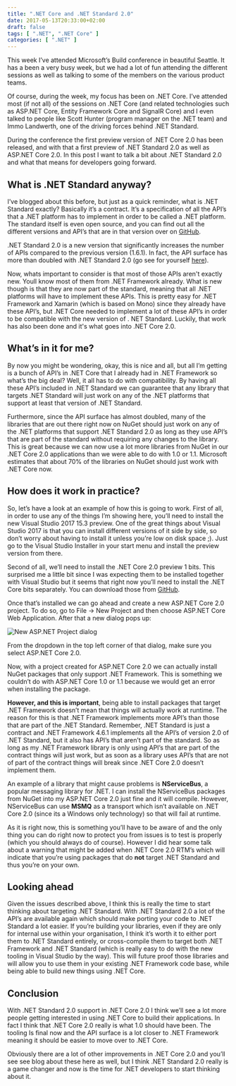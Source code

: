 ```yaml
---
title: ".NET Core and .NET Standard 2.0"
date: 2017-05-13T20:33:00+02:00
draft: false
tags: [ ".NET", ".NET Core" ]
categories: [ ".NET" ]
---
```


This week I’ve attended Microsoft’s Build conference in beautiful Seattle. It has a been a very busy week, but we had a lot of fun attending the different sessions as well as talking to some of the members on the various product teams.  

Of course, during the week, my focus has been on .NET Core. I’ve attended most (if not all) of the sessions on .NET Core (and related technologies such as ASP.NET Core, Entity Framework Core and SignalR Core) and I even talked to people like Scott Hunter (program manager on the .NET team) and Immo Landwerth, one of the driving forces behind .NET Standard.  

During the conference the first preview version of .NET Core 2.0 has been released, and with that a first preview of .NET Standard 2.0 as well as ASP.NET Core 2.0\. In this post I want to talk a bit about .NET Standard 2.0 and what that means for developers going forward.  

## What is .NET Standard anyway?

I’ve blogged about this before, but just as a quick reminder, what is .NET Standard exactly? Basically it’s a contract. It’s a specification of all the API’s that a .NET platform has to implement in order to be called a .NET platform. The standard itself is even open source, and you can find out all the different versions and API’s that are in that version over on [GitHub](https://github.com/dotnet/standard/blob/master/docs/versions.md).  

.NET Standard 2.0 is a new version that significantly increases the number of APIs compared to the previous version (1.6.1). In fact, the API surface has more than doubled with .NET Standard 2.0 (go see for yourself [here](https://raw.githubusercontent.com/dotnet/standard/master/docs/versions/netstandard2.0_diff.md)).  

Now, whats important to consider is that most of those APIs aren't exactly new. Youll know most of them from .NET Framework already. What is new though is that they are now part of the standard, meaning that all .NET platforms will have to implement these APIs. This is pretty easy for .NET Framework and Xamarin (which is based on Mono) since they already have these API’s, but .NET Core needed to implement a lot of these API’s in order to be compatible with the new version of . NET Standard. Luckily, that work has also been done and it's what goes into .NET Core 2.0.  

## What’s in it for me?

By now you might be wondering, okay, this is nice and all, but all I’m getting is a bunch of API’s in .NET Core that I already had in .NET Framework so what’s the big deal? Well, it all has to do with compatibility. By having all these API’s included in .NET Standard we can guarantee that any library that targets .NET Standard will just work on any of the .NET platforms that support at least that version of .NET Standard.  

Furthermore, since the API surface has almost doubled, many of the libraries that are out there right now on NuGet should just work on any of the .NET platforms that support .NET Standard 2.0 as long as they use API’s that are part of the standard without requiring any changes to the library. This is great because we can now use a lot more libraries from NuGet in our .NET Core 2.0 applications than we were able to do with 1.0 or 1.1\. Microsoft estimates that about 70% of the libraries on NuGet should just work with .NET Core now.  

## How does it work in practice?

So, let’s have a look at an example of how this is going to work. First of all, in order to use any of the things I’m showing here, you’ll need to install the new Visual Studio 2017 15.3 preview. One of the great things about Visual Studio 2017 is that you can install different versions of it side by side, so don’t worry about having to install it unless you’re low on disk space ;). Just go to the Visual Studio Installer in your start menu and install the preview version from there.  

Second of all, we’ll need to install the .NET Core 2.0 preview 1 bits. This surprised me a little bit since I was expecting them to be installed together with Visual Studio but it seems that right now you’ll need to install the .NET Core bits separately. You can download those from [GitHub](https://github.com/dotnet/core/blob/master/release-notes/download-archives/2.0.0-preview1-download.md).  

Once that’s installed we can go ahead and create a new ASP.NET Core 2.0 project. To do so, go to File -> New Project and then choose ASP.NET Core Web Application. After that a new dialog pops up:

![New ASP.NET Project dialog](https://blogs.infosupport.com/wp-content/uploads/2017/05/1494698715.png)

From the dropdown in the top left corner of that dialog, make sure you select ASP.NET Core 2.0.  

Now, with a project created for ASP.NET Core 2.0 we can actually install NuGet packages that only support .NET Framework. This is something we couldn’t do with ASP.NET Core 1.0 or 1.1 because we would get an error when installing the package.  

**However, and this is important**, being able to install packages that target .NET Framework doesn’t mean that things will actually work at runtime. The reason for this is that .NET Framework implements more API’s than those that are part of the .NET Standard. Remember, .NET Standard is just a contract and .NET Framework 4.6.1 implements all the API’s of version 2.0 of .NET Standard, but it also has API’s that aren’t part of the standard. So as long as my .NET Framework library is only using API’s that are part of the contract things will just work, but as soon as a library uses API’s that are not of part of the contract things will break since .NET Core 2.0 doesn’t implement them.  

An example of a library that might cause problems is **NServiceBus**, a popular messaging library for .NET. I can install the NServiceBus packages from NuGet into my ASP.NET Core 2.0 just fine and it will compile. However, NServiceBus can use **MSMQ** as a transport which isn’t available on .NET Core 2.0 (since its a Windows only technology) so that will fail at runtime.  

As it is right now, this is something you’ll have to be aware of and the only thing you can do right now to protect you from issues is to test is properly (which you should always do of course). However I did hear some talk about a warning that might be added when .NET Core 2.0 RTM’s which will indicate that you’re using packages that do **not** target .NET Standard and thus you’re on your own.  

## Looking ahead

Given the issues described above, I think this is really the time to start thinking about targeting .NET Standard. With .NET Standard 2.0 a lot of the API’s are available again which should make porting your code to .NET Standard a lot easier. If you’re building your libraries, even if they are only for internal use within your organisation, I think it’s worth it to either port them to .NET Standard entirely, or cross-compile them to target both .NET Framework and .NET Standard (which is really easy to do with the new tooling in Visual Studio by the way). This will future proof those libraries and will allow you to use them in your existing .NET Framework code base, while being able to build new things using .NET Core.  

## Conclusion

With .NET Standard 2.0 support in .NET Core 2.0 I think we’ll see a lot more people getting interested in using .NET Core to build their applications. In fact I think that .NET Core 2.0 really is what 1.0 should have been. The tooling Is final now and the API surface is a lot closer to .NET Framework meaning it should be easier to move over to .NET Core.  

Obviously there are a lot of other improvements in .NET Core 2.0 and you’ll see see blog about these here as well, but I think .NET Standard 2.0 really is a game changer and now is the time for .NET developers to start thinking about it.
